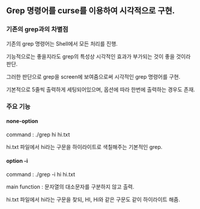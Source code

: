 ## Grep 명령어를 curse를 이용하여 시각적으로 구현.


### 기존의 grep과의 차별점

기존의 grep 명령어는 Shell에서 모든 처리를 진행.

기능적으로는 좋을지라도 grep의 특성상 시각적인 효과가 부가되는 것이 좋을 것이라 판단.

그러한 판단으로 grep을 screen에 보여줌으로써 시각적인 grep 명령어를 구현.

기본적으로 5줄씩 출력하게 세팅되어있으며, 옵션에 따라 한번에 출력하는 경우도 존재.


### 주요 기능

#### none-option

command : ./grep hi hi.txt

hi.txt 파일에서 hi라는 구문을 하이라이트로 색칠해주는 기본적인 grep.


#### option -i

command : ./grep -i hi hi.txt

main function : 문자열의 대소문자를 구분하지 않고 출력.

hi.txt 파일에서 hi라는 구문을 찾되, HI, Hi와 같은 구문도 같이 하이라이트 해줌.

#
